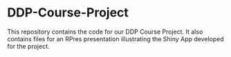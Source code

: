 # DDP-Course-Project

This repository contains the code for our DDP Course Project. It also contains files for an RPres presentation illustrating the Shiny App developed for the project.
